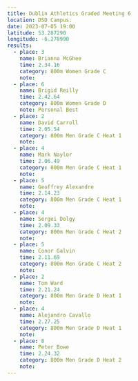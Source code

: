 ```yaml
---
title: Dublin Athletics Graded Meeting 6 
location: DSD Campus.
date: 2023-07-05 19:00
latitude: 53.287290 
longitude: -6.278990
results:
  - place: 3
    name: Brianna McGhee
    time: 2.34.16
    category: 800m Women Grade C 
    note: 
  - place: 6
    name: Brigid Reilly
    time: 2.42.64
    category: 800m Women Grade D 
    note: Personal Best
  - place: 2
    name: David Carroll
    time: 2.05.54
    category: 800m Men Grade C Heat 1
    note:
  - place: 4
    name: Mark Naylor
    time: 2.06.49
    category: 800m Men Grade C Heat 1
    note:
  - place: 5
    name: Geoffrey Alexandre
    time: 2.14.23 
    category: 800m Men Grade C Heat 1
    note:
  - place: 4
    name: Sergei Dolgy
    time: 2.09.33 
    category: 800m Men Grade C Heat 2
    note:
  - place: 5
    name: Conor Galvin
    time: 2.11.69
    category: 800m Men Grade C Heat 2
    note:
  - place: 2
    name: Tom Ward
    time: 2.21.24 
    category: 800m Men Grade D Heat 1
    note:
  - place: 4
    name: Alejandro Cavallo
    time: 2.27.25
    category: 800m Men Grade D Heat 1
    note:
  - place: 8
    name: Peter Bowe
    time: 2.24.32
    category: 800m Men Grade D Heat 2
    note:
---
```

